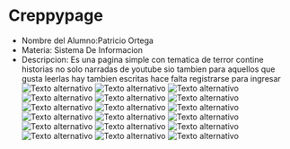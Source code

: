 # Creppypage
* Nombre del Alumno:Patricio Ortega
* Materia: Sistema De Informacion
* Descripcion: Es una pagina simple con tematica de terror contine historias no solo narradas de youtube sio tambien para aquellos que gusta leerlas hay tambien escritas hace falta registrarse para ingresar
![Texto alternativo](https://github.com/ChinoOrtega/CreppyPage/blob/master/Captura%20de%20pantalla_2017-12-05_13-46-25.png)
![Texto alternativo](https://github.com/ChinoOrtega/CreppyPage/blob/master/Captura%20de%20pantalla_2017-12-05_13-47-17.png)
![Texto alternativo](https://github.com/ChinoOrtega/CreppyPage/blob/master/Captura%20de%20pantalla_2017-12-05_13-47-31.png)
![Texto alternativo](https://github.com/ChinoOrtega/CreppyPage/blob/master/Captura%20de%20pantalla_2017-12-05_13-47-36.png)
![Texto alternativo](https://github.com/ChinoOrtega/CreppyPage/blob/master/Captura%20de%20pantalla_2017-12-05_13-47-42.png)
![Texto alternativo](https://github.com/ChinoOrtega/CreppyPage/blob/master/Captura%20de%20pantalla_2017-12-05_13-47-47.png)
![Texto alternativo](https://github.com/ChinoOrtega/CreppyPage/blob/master/Captura%20de%20pantalla_2017-12-05_13-48-00.png)
![Texto alternativo](https://github.com/ChinoOrtega/CreppyPage/blob/master/Captura%20de%20pantalla_2017-12-05_13-48-06.png)
![Texto alternativo](https://github.com/ChinoOrtega/CreppyPage/blob/master/Captura%20de%20pantalla_2017-12-05_13-48-12.png)
![Texto alternativo](https://github.com/ChinoOrtega/CreppyPage/blob/master/Captura%20de%20pantalla_2017-12-05_13-48-19.png)
![Texto alternativo](https://github.com/ChinoOrtega/CreppyPage/blob/master/Captura%20de%20pantalla_2017-12-05_13-48-27.png)
![Texto alternativo](https://github.com/ChinoOrtega/CreppyPage/blob/master/Captura%20de%20pantalla_2017-12-05_13-48-35.png)
![Texto alternativo](https://github.com/ChinoOrtega/CreppyPage/blob/master/Captura%20de%20pantalla_2017-12-05_13-48-43.png)
![Texto alternativo](https://github.com/ChinoOrtega/CreppyPage/blob/master/Captura%20de%20pantalla_2017-12-05_13-48-53.png)
![Texto alternativo](https://github.com/ChinoOrtega/CreppyPage/blob/master/Captura%20de%20pantalla_2017-12-05_13-49-02.png)
![Texto alternativo](https://github.com/ChinoOrtega/CreppyPage/blob/master/Captura%20de%20pantalla_2017-12-05_13-49-13.png)
![Texto alternativo](https://github.com/ChinoOrtega/CreppyPage/blob/master/Captura%20de%20pantalla_2017-12-05_13-49-22.png)
![Texto alternativo](https://github.com/ChinoOrtega/CreppyPage/blob/master/Captura%20de%20pantalla_2017-12-05_13-49-35.png)



